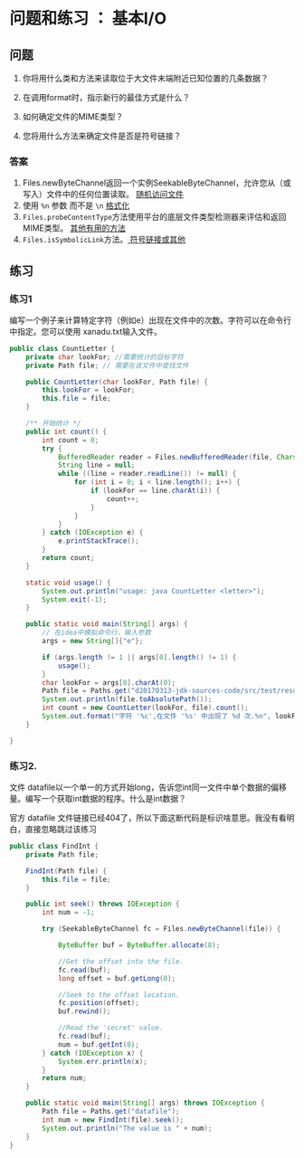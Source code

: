 # 问题和练习 ： 基本I/O

## 问题

1. 你将用什么类和方法来读取位于大文件末端附近已知位置的几条数据？

2. 在调用format时，指示新行的最佳方式是什么？

3. 如何确定文件的MIME类型？

4. 您将用什么方法来确定文件是否是符号链接？

### 答案
1. Files.newByteChannel返回一个实例SeekableByteChannel，允许您从（或写入）文件中的任何位置读取。 [随机访问文件](/content/essential/io/rafs.md)
2. 使用 `%n` 参数 而不是 `\n` [格式化](//content/essential/io/formatting.md) 
3. `Files.probeContentType`方法使用平台的底层文件类型检测器来评估和返回MIME类型。 [其他有用的方法](/content/essential/io/misc.md)
4. `Files.isSymbolicLink`方法。[ 符号链接或其他](//content/essential/io/links.md)


## 练习

### 练习1
编写一个例子来计算特定字符（例如e）出现在文件中的次数。字符可以在命令行中指定。您可以使用 xanadu.txt输入文件。

```java
public class CountLetter {
    private char lookFor; //需要统计的目标字符
    private Path file; // 需要在该文件中查找文件

    public CountLetter(char lookFor, Path file) {
        this.lookFor = lookFor;
        this.file = file;
    }

    /** 开始统计 */
    public int count() {
        int count = 0;
        try {
            BufferedReader reader = Files.newBufferedReader(file, Charset.forName("utf-8"));
            String line = null;
            while ((line = reader.readLine()) != null) {
                for (int i = 0; i < line.length(); i++) {
                    if (lookFor == line.charAt(i)) {
                        count++;
                    }
                }
            }
        } catch (IOException e) {
            e.printStackTrace();
        }
        return count;
    }

    static void usage() {
        System.out.println("usage: java CountLetter <letter>");
        System.exit(-1);
    }

    public static void main(String[] args) {
        // 在idea中模拟命令行，输入参数
        args = new String[]{"e"};

        if (args.length != 1 || args[0].length() != 1) {
            usage();
        }
        char lookFor = args[0].charAt(0);
        Path file = Paths.get("d20170313-jdk-sources-code/src/test/resources/xanadu.txt");
        System.out.println(file.toAbsolutePath());
        int count = new CountLetter(lookFor, file).count();
        System.out.format("字符 '%c',在文件 '%s' 中出现了 %d 次.%n", lookFor, file, count);
    }

}
```

### 练习2.
文件 datafile以一个单一的方式开始long，告诉您int同一文件中单个数据的偏移量。编写一个获取int数据的程序。什么是int数据？

官方 datafile 文件链接已经404了，所以下面这断代码是标识啥意思。我没有看明白，直接忽略跳过该练习
```java
public class FindInt {
    private Path file;

    FindInt(Path file) {
        this.file = file;
    }

    public int seek() throws IOException {
        int num = -1;

        try (SeekableByteChannel fc = Files.newByteChannel(file)) {

            ByteBuffer buf = ByteBuffer.allocate(8);

            //Get the offset into the file.
            fc.read(buf);
            long offset = buf.getLong(0);

            //Seek to the offset location.
            fc.position(offset);
            buf.rewind();

            //Read the 'secret' value.
            fc.read(buf);
            num = buf.getInt(0);
        } catch (IOException x) {
            System.err.println(x);
        }
        return num;
    }

    public static void main(String[] args) throws IOException {
        Path file = Paths.get("datafile");
        int num = new FindInt(file).seek();
        System.out.println("The value is " + num);
    }
}
```